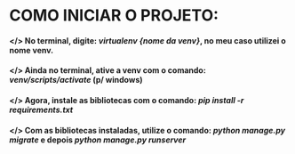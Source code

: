 # COMO INICIAR O PROJETO:
#### </> No terminal, digite: *virtualenv {nome da venv}*, no meu caso utilizei o nome venv.
#### </> Ainda no terminal, ative a venv com o comando: *venv/scripts/activate* (p/ windows) 
#### </> Agora, instale as bibliotecas com o comando: *pip install -r requirements.txt*
#### </> Com as bibliotecas instaladas, utilize o comando: *python manage.py migrate* e depois *python manage.py runserver*
